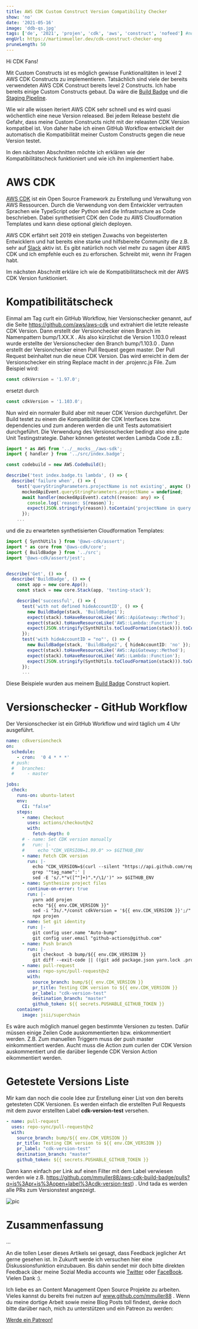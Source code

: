 ```yaml
---
title: AWS CDK Custom Construct Version Compatibility Checker
show: 'no'
date: '2021-05-16'
image: 'ddb-qs.jpg'
tags: ['de', '2021', 'projen', 'cdk', 'aws', 'construct', 'nofeed'] #nofeed
engUrl: https://martinmueller.dev/cdk-construct-checker-eng
pruneLength: 50
---
```


Hi CDK Fans!

Mit Custom Constructs ist es möglich gewisse Funktionalitäten in level 2 AWS CDK Constructs zu implementieren. Tatsächlich sind viele der bereits verwendeten AWS CDK Construct bereits level 2 Constructs. Ich habe bereits einige Custom Constructs gebaut. Da wäre die [Build Badge](https://github.com/mmuller88/aws-cdk-build-badge) und die [Staging Pipeline](https://github.com/mmuller88/aws-cdk-staging-pipeline).

Wie wir alle wissen iteriert AWS CDK sehr schnell und es wird quasi wöchentlich eine neue Version released. Bei jedem Release besteht die Gefahr, dass meine Custom Constructs nicht mit der releasten CDK Version kompatibel ist. Von daher habe ich einen GitHub Workflow entwickelt der automatisch die Kompatibilität meiner Custom Constructs gegen die neue Version testet.

In den nächsten Abschnitten möchte ich erklären wie der Kompatibilitätscheck funktioniert und wie ich ihn implementiert habe.

# AWS CDK
[AWS CDK](https://github.com/aws/aws-cdk) ist ein Open Source Framework zu Erstellung und Verwaltung von AWS Ressourcen. Durch die Verwendung von dem Entwickler vertrauten Sprachen wie TypeScript oder Python wird die Infrastructure as Code beschrieben. Dabei synthetisiert CDK den Code zu AWS Cloudformation Templates und kann diese optional gleich deployen.

AWS CDK erfährt seit 2019 ein stetigen Zuwachs von begeisterten Entwicklern und hat bereits eine starke und hilfsbereite Community die z.B. sehr auf [Slack](https://cdk-dev.slack.com) aktiv ist. Es gibt natürlich noch viel mehr zu sagen über AWS CDK und ich empfehle euch es zu erforschen. Schreibt mir, wenn ihr Fragen habt.

Im nächsten Abschnitt erkläre ich wie de Kompatibilitätscheck mit der AWS CDK Version funktioniert.

# Kompatibilitätscheck
Einmal am Tag curlt ein GitHub Workflow, hier Versionschecker genannt, auf die Seite https://github.com/aws/aws-cdk und extrahiert die letzte releaste CDK Version. Dann erstellt der Versionchecker einen Branch im Namenpattern bump/1.XX.X . Als also kürzlichst die Version 1.103.0 releast wurde erstellte der Versionschecker den Branch bump/1.103.0 . Dann erstellt der Versionchecker einen Pull Request gegen master. Der Pull Request beinhaltet nun die neue CDK Version. Das wird erreicht in dem der Versionschecker ein string Replace macht in der .projenrc.js File. Zum Beispiel wird:

```ts
const cdkVersion = '1.97.0';
```

ersetzt durch

```ts
const cdkVersion = '1.103.0';
```

Nun wird ein normaler Build aber mit neuer CDK Version durchgeführt. Der Build testet zu einem die Kompatibilität der CDK Interfaces bzw. dependencies und zum anderen werden die unit Tests automatisiert durchgeführt. Die Verwendung des Versionschecker bedingt also eine gute Unit Testingstrategie. Daher können getestet werden Lambda Code z.B.:

```ts
import * as AWS from '../__mocks__/aws-sdk';
import { handler } from '../src/index.badge';

const codebuild = new AWS.CodeBuild();

describe('test index.badge.ts lambda', () => {
  describe('failure when', () => {
    test('queryStringParameters.projectName is not existing', async () => {
      mockedApiEvent.queryStringParameters.projectName = undefined;
      await handler(mockedApiEvent).catch((reason: any) => {
        console.log(`reason: ${reason}`);
        expect(JSON.stringify(reason)).toContain('projectName in query parameter is not existing or empty!');
      });
    ...
```

und die zu erwarteten synthetisierten Cloudformation Templates:

```ts
import { SynthUtils } from '@aws-cdk/assert';
import * as core from '@aws-cdk/core';
import { BuildBadge } from '../src';
import '@aws-cdk/assert/jest';


describe('Get', () => {
  describe('BuildBadge', () => {
    const app = new core.App();
    const stack = new core.Stack(app, 'testing-stack');

    describe('successful', () => {
      test('with not defined hideAccountID', () => {
        new BuildBadge(stack, 'BuildBadge1');
        expect(stack).toHaveResourceLike('AWS::ApiGateway::Method');
        expect(stack).toHaveResourceLike('AWS::Lambda::Function');
        expect(JSON.stringify(SynthUtils.toCloudFormation(stack))).toContain('\"ACCOUNT\":\"123\"');
      });
      test('with hideAccountID = "no"', () => {
        new BuildBadge(stack, 'BuildBadge2', { hideAccountID: 'no' });
        expect(stack).toHaveResourceLike('AWS::ApiGateway::Method');
        expect(stack).toHaveResourceLike('AWS::Lambda::Function');
        expect(JSON.stringify(SynthUtils.toCloudFormation(stack))).toContain('"ACCOUNT\":{\"Ref\":\"AWS::AccountId\"}');
      });
      ...
```

Diese Beispiele wurden aus meinem [Build Badge](https://github.com/mmuller88/aws-cdk-build-badge) Construct kopiert.

# Versionschecker - GitHub Workflow
Der Versionschecker ist ein GitHub Workflow und wird täglich um 4 Uhr ausgeführt.

```yaml
name: cdkversioncheck
on:
  schedule:
    - cron:  '0 4 * * *'
  # push:
  #   branches:
  #     - master

jobs:
  check:
    runs-on: ubuntu-latest
    env:
      CI: "false"
    steps:
      - name: Checkout
        uses: actions/checkout@v2
        with:
          fetch-depth: 0
      # - name: Set CDK version manually
      #   run: |-
      #     echo "CDK_VERSION=1.99.0" >> $GITHUB_ENV
      - name: Fetch CDK version
        run: |-
          echo "CDK_VERSION=$(curl --silent "https://api.github.com/repos/aws/aws-cdk/releases/latest" |
          grep '"tag_name":' |
          sed -E 's/.*"v([^"]+)".*/\1/')" >> $GITHUB_ENV
      - name: Synthesize project files
        continue-on-error: true
        run: |-
          yarn add projen
          echo "${{ env.CDK_VERSION }}"
          sed -i "3s/.*/const cdkVersion = '${{ env.CDK_VERSION }}';/" .projenrc.js
          npx projen
      - name: Set git identity
        run: |-
          git config user.name "Auto-bump"
          git config user.email "github-actions@github.com"
      - name: Push branch
        run: |- 
          git checkout -b bump/${{ env.CDK_VERSION }}
          git diff --exit-code || ((git add package.json yarn.lock .projen/deps.json .projenrc.js) && (git commit -m "Testing CDK version to ${{ env.CDK_VERSION }}" && git push -u origin bump/${{ env.CDK_VERSION }}))
      - name: pull-request
        uses: repo-sync/pull-request@v2
        with:
          source_branch: bump/${{ env.CDK_VERSION }}
          pr_title: Testing CDK version to ${{ env.CDK_VERSION }}
          pr_label: "cdk-version-test"  
          destination_branch: "master"
          github_token: ${{ secrets.PUSHABLE_GITHUB_TOKEN }}
    container:
      image: jsii/superchain
```
Es wäre auch möglich manuel gegen bestimmte Versionen zu testen. Dafür müssen einige Zeilen Code auskommentierten bzw. einkommentiert werden. Z.B. Zum manuellen Triggern muss der push master einkommentiert werden. Aucht muss die Action zum curlen der CDK Version auskommentiert und die darüber liegende CDK Version Action eikommentiert werden.

# Getestete Versions Liste
Mir kam dan noch die coole Idee zur Erstellung einer List von den bereits getesteten CDK Versionen. Es werden einfach die erstellten Pull Requests mit dem zuvor erstellten Label **cdk-version-test** versehen.

```yaml
- name: pull-request
  uses: repo-sync/pull-request@v2
  with:
    source_branch: bump/${{ env.CDK_VERSION }}
    pr_title: Testing CDK version to ${{ env.CDK_VERSION }}
    pr_label: "cdk-version-test"  
    destination_branch: "master"
    github_token: ${{ secrets.PUSHABLE_GITHUB_TOKEN }}
```

Dann kann einfach per Link auf einen Filter mit dem Label verwiesen werden wie z.B. https://github.com/mmuller88/aws-cdk-build-badge/pulls?q=is%3Apr+is%3Aopen+label%3Acdk-version-test) . Und tada es werden alle PRs zum Versionstest angezeigt.

![pic](https://raw.githubusercontent.com/mmuller88/mmblog/master/content/cdk-construct-checker/versions.png)

# Zusammenfassung
...

An die tollen Leser dieses Artikels sei gesagt, dass Feedback jeglicher Art gerne gesehen ist. In Zukunft werde ich versuchen hier eine Diskussionsfunktion einzubauen. Bis dahin sendet mir doch bitte direkten Feedback über meine Sozial Media accounts wie [Twitter](https://twitter.com/MartinMueller_) oder [FaceBook](https://www.facebook.com/martin.muller.10485). Vielen Dank :).

Ich liebe es an Content Management Open Source Projekte zu arbeiten. Vieles kannst du bereits frei nutzen auf www.github.com/mmuller88 . Wenn du meine dortige Arbeit sowie meine Blog Posts toll findest, denke doch bitte darüber nach, mich zu unterstützen und ein Patreon zu werden:

<a href="https://www.patreon.com/bePatron?u=29010217" data-patreon-widget-type="become-patron-button">Werde ein Patreon!</a><script async src="https://c6.patreon.com/becomePatronButton.bundle.js"></script>